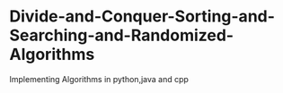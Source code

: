 # Divide-and-Conquer-Sorting-and-Searching-and-Randomized-Algorithms
Implementing Algorithms in python,java and cpp
